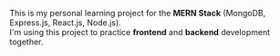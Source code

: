 This is my personal learning project for the **MERN Stack** (MongoDB, Express.js, React.js, Node.js).  
I'm using this project to practice **frontend** and **backend** development together.
